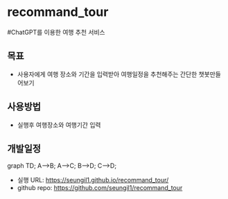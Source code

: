 # recommand_tour
#ChatGPT를 이용한 여행 추천 서비스


## 목표

* 사용자에게 여행 장소와 기간을 입력받아 여행일정을 추천해주는 간단한 챗봇만들어보기

## 사용방법

* 실행후 여행장소와 여행기간 입력

## 개발일정

graph TD;
    A-->B;
    A-->C;
    B-->D;
    C-->D;


* 실행 URL: https://seungil1.github.io/recommand_tour/
* github repo: https://github.com/seungil1/recommand_tour
